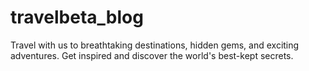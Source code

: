 # travelbeta_blog
Travel with us to breathtaking destinations, hidden gems, and exciting adventures. Get inspired and discover the world's best-kept secrets.